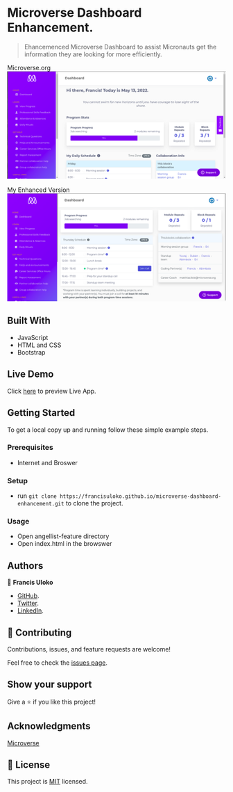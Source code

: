 # Microverse Dashboard Enhancement.

> Ehancemenced Microverse Dashboard to assist Micronauts get the information they are looking for more efficiently.


Microverse.org
![screenshot](./assets/microverse-before.png)

My Enhanced Version
![Recommendation](./assets/microverse-enhanced.png)


## Built With

- JavaScript
- HTML and CSS
- Bootstrap

## Live Demo

Click [here](https://francisuloko.github.io/microverse-dashboard-enhancement) to preview Live App.


## Getting Started

To get a local copy up and running follow these simple example steps.

### Prerequisites

 - Internet and Broswer

### Setup

  - run `git clone https://francisuloko.github.io/microverse-dashboard-enhancement.git` to clone the project.

### Usage
- Open angellist-feature directory
- Open index.html in the browswer


## Authors

👤 **Francis Uloko**
- [GitHub](https://github.com/francisuloko).
- [Twitter](https://twitter.com/francisuloko).
- [LinkedIn](https://linkedin.com/in/francisuloko).

## 🤝 Contributing

Contributions, issues, and feature requests are welcome!

Feel free to check the [issues page](https://francisuloko.github.io/microverse-dashboard-enhancement/issues).

## Show your support

Give a ⭐️ if you like this project!

## Acknowledgments

[Microverse](microverse.org)

## 📝 License

This project is [MIT](./MIT.md) licensed.